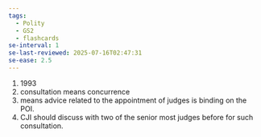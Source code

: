 ```yaml
---
tags:
  - Polity
  - GS2
  - flashcards
se-interval: 1
se-last-reviewed: 2025-07-16T02:47:31
se-ease: 2.5
---
```

1. 1993
2. consultation means concurrence
3. means advice related to the appointment of judges is binding on the POI.
4. CJI should discuss with two of the senior most judges before for such consultation.
